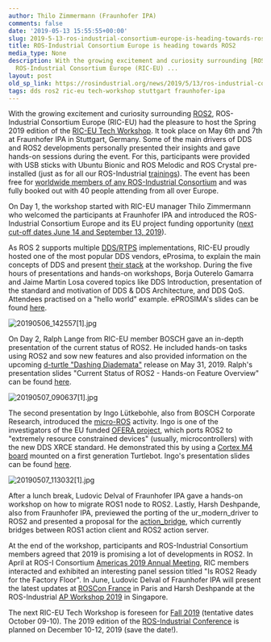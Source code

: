 ```yaml
---
author: Thilo Zimmermann (Fraunhofer IPA)
comments: false
date: '2019-05-13 15:55:55+00:00'
slug: 2019-5-13-ros-industrial-consortium-europe-is-heading-towards-ros2
title: ROS-Industrial Consortium Europe is heading towards ROS2
media_type: None
description: With the growing excitement and curiosity surrounding [ROS2](https://index.ros.org/doc/ros2/Releases/),
  ROS-Industrial Consortium Europe (RIC-EU) ...
layout: post
old_sp_link: https://rosindustrial.org/news/2019/5/13/ros-industrial-consortium-europe-is-heading-towards-ros2
tags: dds ros2 ric-eu tech-workshop stuttgart fraunhofer-ipa
---
```


With the growing excitement and curiosity surrounding [ROS2](https://index.ros.org/doc/ros2/Releases/), ROS-Industrial Consortium Europe (RIC-EU) had the pleasure to host the Spring 2019 edition of the [RIC-EU Tech Workshop](http://rosin-project.eu/event/ros-i-eu-spring-19-workshop). It took place on May 6th and 7th at Fraunhofer IPA in Stuttgart, Germany. Some of the main drivers of DDS and ROS2 developments personally presented their insights and gave hands-on sessions during the event. For this, participants were provided with USB sticks with Ubuntu Bionic and ROS Melodic and ROS Crystal pre-installed (just as for all our ROS-Industrial [trainings](https://www.ipa.fraunhofer.de/en/Events/ros_industrial_training.html)). The event has been free for [worldwide members of any ROS-Industrial Consortium](https://rosindustrial.org/ric/current-members) and was fully booked out with 40 people attending from all over Europe.

On Day 1, the workshop started with RIC-EU manager Thilo Zimmermann who welcomed the participants at Fraunhofer IPA and introduced the ROS-Industrial Consortium Europe and its EU project funding opportunity ([next cut-off dates June 14 and September 13, 2019](http://rosin-project.eu/ftps)).

As ROS 2 supports multiple [DDS/RTPS](https://index.ros.org/doc/ros2/Concepts/DDS-and-ROS-middleware-implementations/) implementations, RIC-EU proudly hosted one of the most popular DDS vendors, eProsima, to explain the main concepts of DDS and present [their stack](https://www.eprosima.com/index.php/products-all/eprosima-fast-rtps) at the workshop. During the five hours of presentations and hands-on workshops, Borja Outerelo Gamarra and Jaime Martin Losa covered topics like DDS Introduction, presentation of the standard and motivation of DDS & DDS Architecture, and DDS QoS. Attendees practised on a "hello world" example. ePROSIMA's slides can be found [here](/s/ROS-Industrial_workshop_ROS2.pdf).

![20190506_142557[1].jpg](https://images.squarespace-cdn.com/content/v1/51df34b1e4b08840dcfd2841/1557762581422-SXQ6AJGMPZ2QCGMTQUGW/20190506_142557%5B1%5D.jpg)

On Day 2, Ralph Lange from RIC-EU member BOSCH gave an in-depth presentation of the current status of ROS2. He included hands-on tasks using ROS2 and sow new features and also provided information on the upcoming [d-turtle "Dashing Diademata"](https://index.ros.org/doc/ros2/Releases/Release-Dashing-Diademata/) release on May 31, 2019. Ralph's presentation slides "Current Status of ROS2 - Hands-on Feature Overview" can be found [here](/s/2019-05-07_Current_Status_of_ROS_2.pdf).

![20190507_090637[1].jpg](https://images.squarespace-cdn.com/content/v1/51df34b1e4b08840dcfd2841/1557762657452-AV4EXOUCNSCB2NU3CVDB/20190507_090637%5B1%5D.jpg)

The second presentation by Ingo Lütkebohle, also from BOSCH Corporate Research, introduced the [micro-ROS](https://micro-ros.github.io/) activity. Ingo is one of the investigators of the EU funded [OFERA project](http://ofera.eu/), which ports ROS2 to "extremely resource constrained devices" (usually, microcontrollers) with the new DDS XRCE standard. He demonstrated this by using a [Cortex M4 board](https://micro-ros.github.io/docs/hardware_support/) mounted on a first generation Turtlebot. Ingo's presentation slides can be found [here](/s/2019-05-07_micro-ROS.pdf).

![20190507_113032[1].jpg](https://images.squarespace-cdn.com/content/v1/51df34b1e4b08840dcfd2841/1557762750934-ICC3ROHLLWEUJKIM9VSW/20190507_113032%5B1%5D.jpg)

After a lunch break, Ludovic Delval of Fraunhofer IPA gave a hands-on workshop on how to migrate ROS1 node to ROS2. Lastly, Harsh Deshpande, also from Fraunhofer IPA, previewed the porting of the ur\_modern\_driver to ROS2 and presented a proposal for the [action\_bridge](https://github.com/ipa-hsd/action_bridge), which currently bridges between ROS1 action client and ROS2 action server.

At the end of the workshop, participants and ROS-Industrial Consortium members agreed that 2019 is promising a lot of developments in ROS2. In April at ROS-I Consortium [Americas 2019 Annual Meeting](https://rosindustrial.org/news/2019/4/18/what-took-place-at-the-ros-i-consortium-americas-2019-annual-meeting), RIC members interacted and exhibited an interesting panel session titled "Is ROS2 Ready for the Factory Floor". In June, Ludovic Delval of Fraunhofer IPA will present the latest updates at [ROSCon France](http://roscon.fr/) in Paris and Harsh Deshpande at the ROS-Industrial [AP Workshop 2019](http://roscon.fr/) in Singapore. 

The next RIC-EU Tech Workshop is foreseen for [Fall 2019](https://rosindustrial.org/events/2019/05/06/ros-industrial-eu-19-fall-workshop) (tentative dates October 09-10). The 2019 edition of the [ROS-Industrial Conference](https://rosindustrial.org/events/2019/12/10/ros-industrial-conference-2019) is planned on December 10-12, 2019 (save the date!).


